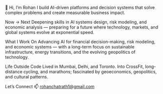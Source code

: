 
👋 Hi, I’m Rohan
I build AI-driven platforms and decision systems that solve complex problems and create measurable business impact.

Now → Next
Deepening skills in AI systems design, risk modeling, and economic analysis — preparing for a future where technology, markets, and global systems evolve at exponential speed.

What I Work On
Advancing AI for financial decision-making, risk modeling, and economic systems — with a long-term focus on sustainable infrastructure, energy transitions, and the evolving geopolitics of technology.

Life Outside Code
Lived in Mumbai, Delhi, and Toronto. Into CrossFit, long-distance cycling, and marathons; fascinated by geoeconomics, geopolitics, and cultural patterns.

Let’s Connect
📫 rohanchatrath1@gmail.com
